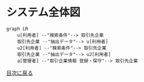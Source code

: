 # システム全体図
```mermaid
graph LR
    u[利用者] --"検索条件"--> 取引先企業
    取引先企業 --"抽出データ"--> u[利用者]
    u2[利用者] --"検索条件"--> 取引先企業
    取引先企業 --"抽出データ"--> u2[利用者]
    a[管理者] --"取引企業情報 登録・保守"--> 取引先企業
```
[目次に戻る](要件定義_目次.md)